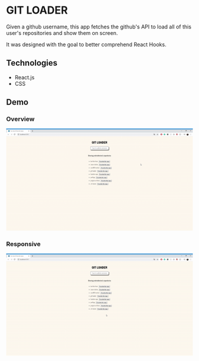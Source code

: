 # GIT LOADER

Given a github username, this app fetches the github's API to load all of this user's repositories and show them on screen.

It was designed with the goal to better comprehend React Hooks.

## Technologies
* React.js
* CSS

## Demo
### Overview
![Usage](https://github.com/malvesbertoni/git-loader/blob/master/public/functionalityGif.gif)

### Responsive
![Responsive](https://github.com/malvesbertoni/git-loader/blob/master/public/responsiveGif.gif)
